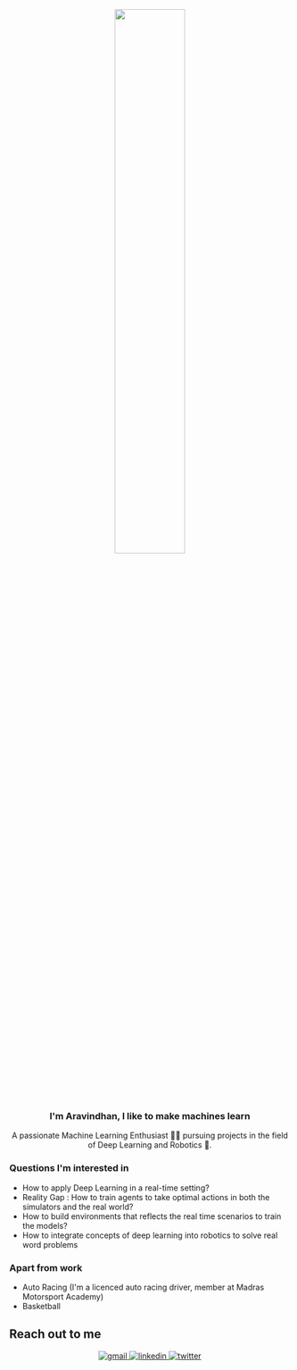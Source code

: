 <div align="center">
<img src="https://rishavanand.github.io/static/images/greetings.gif" align="center" style="width: 50%" />
</div>  
  

### <div align="center">I'm Aravindhan, I like to make machines learn </div>  
  
<div align="center">A passionate Machine Learning Enthusiast 👨‍💻 pursuing projects in the field of Deep Learning and Robotics 🤖. </div>  



### Questions I'm interested in   
- How to apply Deep Learning in a real-time setting?
- Reality Gap : How to train agents to take optimal actions in both the simulators and the real world?
- How to build environments that reflects the real time scenarios to train the models?
- How to integrate concepts of deep learning into robotics to solve real word problems 


### Apart from work
- Auto Racing (I'm a licenced auto racing driver, member at Madras Motorsport Academy)
- Basketball


## Reach out to me  
<div align="center">
<a href="arvindhant01@gmail.com" target="_blank">
<img src=https://img.shields.io/badge/Gmail-D14836?style=for-the-badge&logo=gmail&logoColor=white alt=gmail style="margin-bottom: 5px;" />
</a>
<a href="https://www.linkedin.com/in/aravindhan-t-324b12190/" target="_blank">
<img src=https://img.shields.io/badge/linkedin-%231E77B5.svg?&style=for-the-badge&logo=linkedin&logoColor=white alt=linkedin style="margin-bottom: 5px;" />
</a>
<a href="https://twitter.com/aravind23686126" target="_blank">
<img src=https://img.shields.io/badge/twitter-%2300acee.svg?&style=for-the-badge&logo=twitter&logoColor=white alt=twitter style="margin-bottom: 5px;" />
</a>  
</div>  
  

<br/>  
